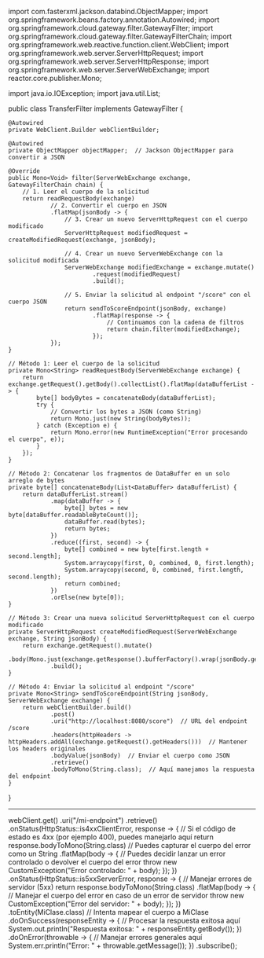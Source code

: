 import com.fasterxml.jackson.databind.ObjectMapper;
import org.springframework.beans.factory.annotation.Autowired;
import org.springframework.cloud.gateway.filter.GatewayFilter;
import org.springframework.cloud.gateway.filter.GatewayFilterChain;
import org.springframework.web.reactive.function.client.WebClient;
import org.springframework.web.server.ServerHttpRequest;
import org.springframework.web.server.ServerHttpResponse;
import org.springframework.web.server.ServerWebExchange;
import reactor.core.publisher.Mono;

import java.io.IOException;
import java.util.List;

public class TransferFilter implements GatewayFilter {

    @Autowired
    private WebClient.Builder webClientBuilder;

    @Autowired
    private ObjectMapper objectMapper;  // Jackson ObjectMapper para convertir a JSON

    @Override
    public Mono<Void> filter(ServerWebExchange exchange, GatewayFilterChain chain) {
        // 1. Leer el cuerpo de la solicitud
        return readRequestBody(exchange)
                // 2. Convertir el cuerpo en JSON
                .flatMap(jsonBody -> {
                    // 3. Crear un nuevo ServerHttpRequest con el cuerpo modificado
                    ServerHttpRequest modifiedRequest = createModifiedRequest(exchange, jsonBody);

                    // 4. Crear un nuevo ServerWebExchange con la solicitud modificada
                    ServerWebExchange modifiedExchange = exchange.mutate()
                            .request(modifiedRequest)
                            .build();

                    // 5. Enviar la solicitud al endpoint "/score" con el cuerpo JSON
                    return sendToScoreEndpoint(jsonBody, exchange)
                            .flatMap(response -> {
                                // Continuamos con la cadena de filtros
                                return chain.filter(modifiedExchange);
                            });
                });
    }

    // Método 1: Leer el cuerpo de la solicitud
    private Mono<String> readRequestBody(ServerWebExchange exchange) {
        return exchange.getRequest().getBody().collectList().flatMap(dataBufferList -> {
            byte[] bodyBytes = concatenateBody(dataBufferList);
            try {
                // Convertir los bytes a JSON (como String)
                return Mono.just(new String(bodyBytes));
            } catch (Exception e) {
                return Mono.error(new RuntimeException("Error procesando el cuerpo", e));
            }
        });
    }

    // Método 2: Concatenar los fragmentos de DataBuffer en un solo arreglo de bytes
    private byte[] concatenateBody(List<DataBuffer> dataBufferList) {
        return dataBufferList.stream()
                .map(dataBuffer -> {
                    byte[] bytes = new byte[dataBuffer.readableByteCount()];
                    dataBuffer.read(bytes);
                    return bytes;
                })
                .reduce((first, second) -> {
                    byte[] combined = new byte[first.length + second.length];
                    System.arraycopy(first, 0, combined, 0, first.length);
                    System.arraycopy(second, 0, combined, first.length, second.length);
                    return combined;
                })
                .orElse(new byte[0]);
    }

    // Método 3: Crear una nueva solicitud ServerHttpRequest con el cuerpo modificado
    private ServerHttpRequest createModifiedRequest(ServerWebExchange exchange, String jsonBody) {
        return exchange.getRequest().mutate()
                .body(Mono.just(exchange.getResponse().bufferFactory().wrap(jsonBody.getBytes())))
                .build();
    }

    // Método 4: Enviar la solicitud al endpoint "/score"
    private Mono<String> sendToScoreEndpoint(String jsonBody, ServerWebExchange exchange) {
        return webClientBuilder.build()
                .post()
                .uri("http://localhost:8080/score")  // URL del endpoint /score
                .headers(httpHeaders -> httpHeaders.addAll(exchange.getRequest().getHeaders()))  // Mantener los headers originales
                .bodyValue(jsonBody)  // Enviar el cuerpo como JSON
                .retrieve()
                .bodyToMono(String.class);  // Aquí manejamos la respuesta del endpoint
    }
}
*******

webClient.get()
    .uri("/mi-endpoint")
    .retrieve()
    .onStatus(HttpStatus::is4xxClientError, response -> {
        // Si el código de estado es 4xx (por ejemplo 400), puedes manejarlo aquí
        return response.bodyToMono(String.class)  // Puedes capturar el cuerpo del error como un String
                .flatMap(body -> {
                    // Puedes decidir lanzar un error controlado o devolver el cuerpo del error
                    throw new CustomException("Error controlado: " + body);
                });
    })
    .onStatus(HttpStatus::is5xxServerError, response -> {
        // Manejar errores de servidor (5xx)
        return response.bodyToMono(String.class)
                .flatMap(body -> {
                    // Manejar el cuerpo del error en caso de un error de servidor
                    throw new CustomException("Error del servidor: " + body);
                });
    })
    .toEntity(MiClase.class)  // Intenta mapear el cuerpo a MiClase
    .doOnSuccess(responseEntity -> {
        // Procesar la respuesta exitosa aquí
        System.out.println("Respuesta exitosa: " + responseEntity.getBody());
    })
    .doOnError(throwable -> {
        // Manejar errores generales aquí
        System.err.println("Error: " + throwable.getMessage());
    })
    .subscribe();
